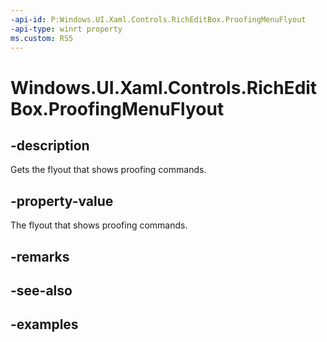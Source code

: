 ```yaml
---
-api-id: P:Windows.UI.Xaml.Controls.RichEditBox.ProofingMenuFlyout
-api-type: winrt property
ms.custom: RS5
---
```


<!-- Property syntax.
public FlyoutBase ProofingMenuFlyout { get; }
-->

# Windows.UI.Xaml.Controls.RichEditBox.ProofingMenuFlyout

## -description

Gets the flyout that shows proofing commands.

## -property-value

The flyout that shows proofing commands.

## -remarks

## -see-also

## -examples

